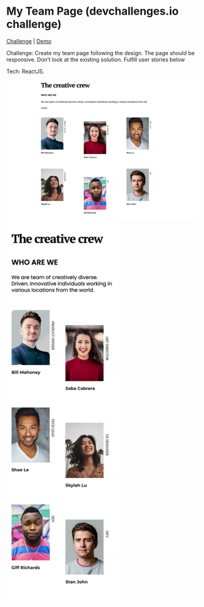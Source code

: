 # My Team Page (devchallenges.io challenge)
<a href="https://devchallenges.io/challenges/hhmesazsqgKXrTkYkt0U">Challenge</a> | <a href="https://juanmiguelruizpazos.com/team-page">Demo</a>


Challenge: Create my team page following the design. The page should be responsive. Don’t look at the existing solution. Fulfill user stories below

Tech: ReactJS.

![alt text](https://github.com/juanmiguelruiz/my-team-page/blob/main/src/assets/img/preview_desktop.png)
<img src="https://github.com/juanmiguelruiz/my-team-page/blob/main/src/assets/img/preview_mobile.png" height="1000">

